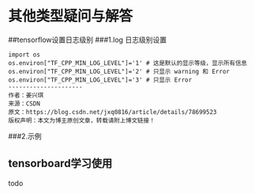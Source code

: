 其他类型疑问与解答
=======

##tensorflow设置日志级别
###1.log 日志级别设置
~~~
import os
os.environ["TF_CPP_MIN_LOG_LEVEL"]='1' # 这是默认的显示等级，显示所有信息
os.environ["TF_CPP_MIN_LOG_LEVEL"]='2' # 只显示 warning 和 Error 
os.environ["TF_CPP_MIN_LOG_LEVEL"]='3' # 只显示 Error 
--------------------- 
作者：姜兴琪 
来源：CSDN 
原文：https://blog.csdn.net/jxq0816/article/details/78699523 
版权声明：本文为博主原创文章，转载请附上博文链接！
~~~
###2.示例


## tensorboard学习使用
todo